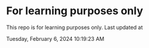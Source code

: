# For learning purposes only
This repo is for learning purposes only.
Last updated at

Tuesday, February 6, 2024 10:19:23 AM

